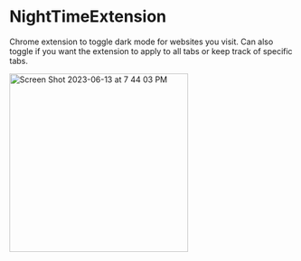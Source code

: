 # NightTimeExtension
Chrome extension to toggle dark mode for websites you visit.
Can also toggle if you want the extension to apply to all tabs or keep track of specific tabs.

<img width="316" alt="Screen Shot 2023-06-13 at 7 44 03 PM" src="https://github.com/iskulkarni22/NightTimeExtension/assets/99928280/dc760c09-f559-45ac-a4b5-e677eaaf6ee3">
